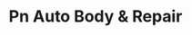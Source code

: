 ---
title: "Pn Auto Body & Repair"
url: /southington/pn-auto-body-und-repair/
shop: Autowerkstatt
---